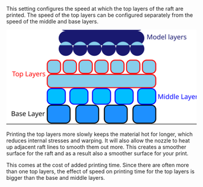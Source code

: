 This setting configures the speed at which the top layers of the raft are printed. The speed of the top layers can be configured separately from the speed of the middle and base layers.

![Where the top layers are located in the raft](../images/raft_dimensions_simplified.svg)

Printing the top layers more slowly keeps the material hot for longer, which reduces internal stresses and warping. It will also allow the nozzle to heat up adjacent raft lines to smooth them out more. This creates a smoother surface for the raft and as a result also a smoother surface for your print.

This comes at the cost of added printing time. Since there are often more than one top layers, the effect of speed on printing time for the top layers is bigger than the base and middle layers.